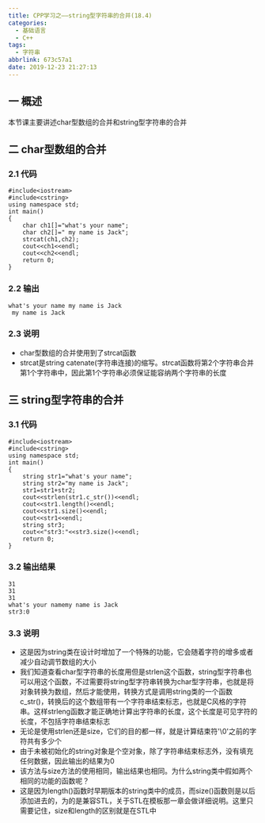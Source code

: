 ```yaml
---
title: CPP学习之——string型字符串的合并(18.4)
categories:
  - 基础语言
  - C++
tags:
  - 字符串
abbrlink: 673c57a1
date: 2019-12-23 21:27:13
---
```

## 一 概述

本节课主要讲述char型数组的合并和string型字符串的合并  

<!--more-->

## 二 char型数组的合并

### 2.1 代码

```
#include<iostream>
#include<cstring>
using namespace std;
int main()
{
	char ch1[]="what's your name";
	char ch2[]=" my name is Jack";
	strcat(ch1,ch2);
	cout<<ch1<<endl;
	cout<<ch2<<endl;
	return 0;
}
```

### 2.2 输出

```
what's your name my name is Jack
 my name is Jack
```

### 2.3 说明

* char型数组的合并使用到了strcat函数
* strcat是string catenate(字符串连接)的缩写。strcat函数将第2个字符串合并第1个字符串中，因此第1个字符串必须保证能容纳两个字符串的长度

## 三 string型字符串的合并

### 3.1 代码

```
#include<iostream>
#include<cstring>
using namespace std;
int main()
{
	string str1="what's your name";
	string str2="my name is Jack";
	str1=str1+str2;
	cout<<strlen(str1.c_str())<<endl;
	cout<<str1.length()<<endl;
	cout<<str1.size()<<endl;
	cout<<str1<<endl;
	string str3;
	cout<<"str3:"<<str3.size()<<endl;
	return 0;
}
```

### 3.2 输出结果

```
31
31
31
what's your namemy name is Jack
str3:0
```

### 3.3 说明

* 这是因为string类在设计时增加了一个特殊的功能，它会随着字符的增多或者减少自动调节数组的大小
* 我们知道查看char型字符串的长度用但是strlen这个函数，string型字符串也可以用这个函数，不过需要将string型字符串转换为char型字符串，也就是将对象转换为数组，然后才能使用，转换方式是调用string类的一个函数c_str()，转换后的这个数组带有一个字符串结束标志，也就是C风格的字符串。这样strleng函数才能正确地计算出字符串的长度，这个长度是可见字符的长度，不包括字符串结束标志
* 无论是使用strlen还是size，它们的目的都一样，就是计算结束符'\0'之前的字符共有多少个
* 由于未被初始化的string对象是个空对象，除了字符串结束标志外，没有填充任何数据，因此输出的结果为0
* 该方法与size方法的使用相同，输出结果也相同。为什么string类中假如两个相同的功能的函数呢？
* 这是因为length()函数时早期版本的string类中的成员，而size()函数则是以后添加进去的，为的是兼容STL，关于STL在模板那一章会做详细说明。这里只需要记住，size和length的区别就是在STL中
